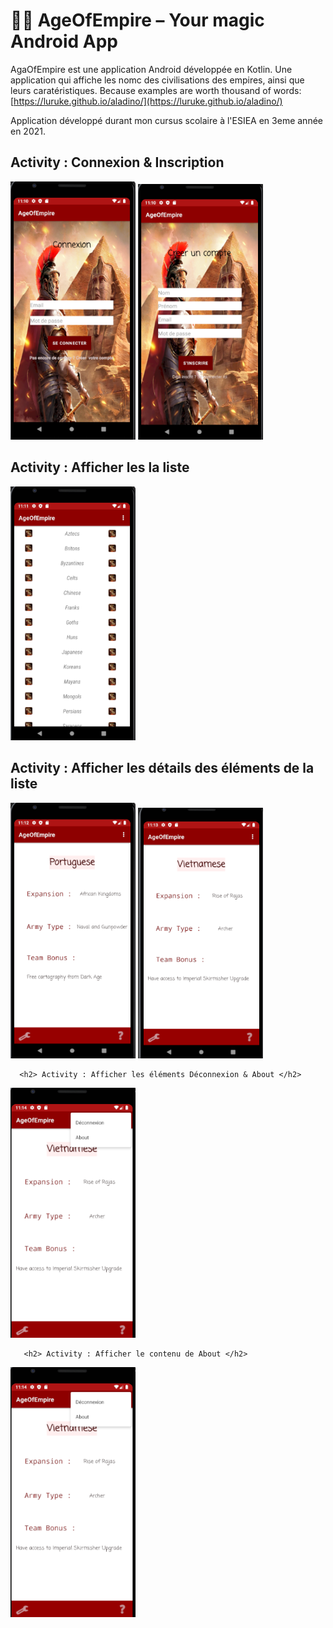 # 🧞‍♂️ AgeOfEmpire – Your magic Android App

AgaOfEmpire est une application Android développée en Kotlin. Une application qui affiche les nomc des civilisations des empires, ainsi que leurs caratéristiques.
Because examples are worth thousand of words: [https://luruke.github.io/aladino/](https://luruke.github.io/aladino/)

Application développé durant mon cursus scolaire à l'ESIEA en 3eme année en 2021.


<p float="left">
  <h2> Activity : Connexion & Inscription </h2>
 <a href="assets/login.png"><img src="assets/login.png" width="200" /><a>
 <a href="assets/Register.png"> <img src="assets/Register.png" width="200" /><a>
</p>
   
   <p float="left">
  <h2> Activity : Afficher les  la liste </h2>
 <a href="assets/list.png"><img src="assets/list.png" width="200" /><a>
</p>
   
    
  <h2> Activity : Afficher les détails des éléments de la liste </h2>
 <a href="assets/detail1.png"><img src="assets/detail1.png" width="200" /><a>
   <a href="assets/detail2.png"><img src="assets/detail2.png" width="200" /><a>
     
      <h2> Activity : Afficher les éléments Déconnexion & About </h2>
 <a href="assets/deconnexion.png"><img src="assets/deconnexion.png" width="200" /><a>
   
   
       <h2> Activity : Afficher le contenu de About </h2>
 <a href="assets/deconnexion.png"><img src="assets/deconnexion.png" width="200" /><a>

